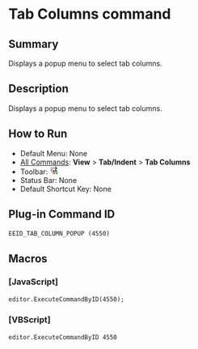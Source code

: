 # Tab Columns command

## Summary

Displays a popup menu to select tab columns.

## Description

Displays a popup menu to select tab columns.

## How to Run

- Default Menu: None
- [All Commands](../tools/all_commands): **View** \> **Tab/Indent** \> **Tab Columns**
- Toolbar:
![](../../images/tab_column24x16.png)
- Status Bar: None
- Default Shortcut Key: None

## Plug-in Command ID

```
EEID_TAB_COLUMN_POPUP (4550)
```

## Macros

### \[JavaScript\]

```
editor.ExecuteCommandByID(4550);
```

### \[VBScript\]

```
editor.ExecuteCommandByID 4550
```
